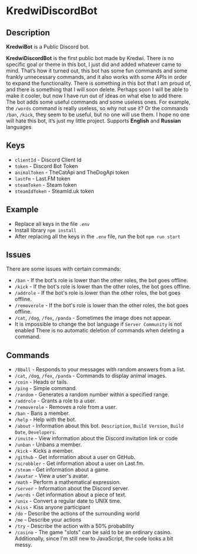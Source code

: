 # KredwiDiscordBot

## Description
**KredwiBot** is a Public Discord bot.

**KredwiDiscordBot** is the first public bot made by Kredwi.
There is no specific goal or theme in this bot, I just did and added whatever came to mind. That’s how it turned out, this bot has some fun commands and some frankly unnecessary commands, and it also works with some APIs in order to expand the functionality. There is something in this bot that I am proud of, and there is something that I will soon delete. Perhaps soon I will be able to make it cooler, but now I have run out of ideas on what else to add there. The bot adds some useful commands and some useless ones. For example, the `/words` command is really useless, so why not use it? Or the commands `/ban`, `/kick`, they seem to be useful, but no one will use them. I hope no one will hate this bot, it’s just my little project.
Supports **English** and **Russian** languages

## Keys
- `clientId` - Discord Client Id
- `token` - Discord Bot Token
- `animalToken` - TheCatApi and TheDogApi token
- `lastFm` - Last.FM token
- `steamToken` - Steam token
- `steamIdToken` - SteamId.uk token

## Example
- Replace all keys in the file `.env`
- Install library `npm install`
- After replacing all the keys in the `.env` file, run the bot `npm run start`

## Issues
There are some issues with certain commands:
- `/ban` - If the bot's role is lower than the other roles, the bot goes offline.
- `/kick` - If the bot's role is lower than the other roles, the bot goes offline.
- `/addrole` - If the bot's role is lower than the other roles, the bot goes offline.
- `/removerole` - If the bot's role is lower than the other roles, the bot goes offline.
- `/cat`, `/dog`, `/fox`, `/panda` - Sometimes the image does not appear.
- It is impossible to change the bot language if `Server Community` is not enabled
There is no automatic deletion of commands when deleting a command.

## Commands
- `/8ball` - Responds to your messages with random answers from a list.
- `/cat`, `/dog`, `/fox`, `/panda` - Commands to display animal images.
- `/coin` - Heads or tails.
- `/ping` - Simple command.
- `/random` - Generates a random number within a specified range.
- `/addrole` - Grants a role to a user.
- `/removerole` - Removes a role from a user.
- `/ban` - Bans a member.
- `/help` - Help with the bot.
- `/about` - Information about this bot. `Description`, `Build Version`, `Build Date`, `Developers`.
- `/invite` - View information about the Discord invitation link or code
- `/unban` - Unbans a member.
- `/kick` - Kicks a member.
- `/github` - Get information about a user on GitHub.
- `/scrobbler` - Get information about a user on Last.fm.
- `/steam` - Get information about a game.
- `/avatar` - View a user's avatar.
- `/math` - Perform a mathematical expression.
- `/server` - Information about the Discord server.
- `/words` - Get information about a piece of text.
- `/unix` - Convert a regular date to UNIX time.
- `/kiss` - Kiss anyone participant
- `/do` - Describe the actions of the surrounding world
- `/me` - Describe your actions
- `/try` - Describe the action with a 50% probability
- `/casino` - The game "slots" can be said to be an ordinary casino.
Additionally, since I'm still new to JavaScript, the code looks a bit messy.
